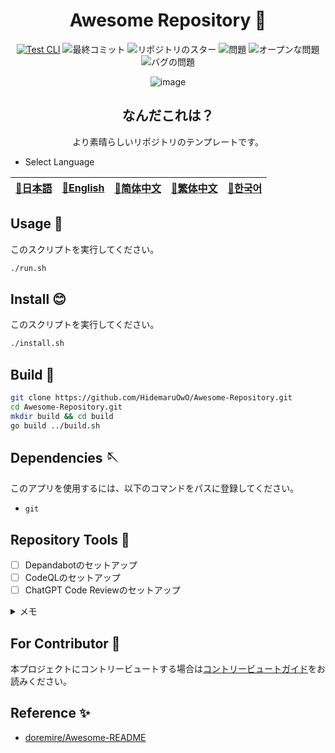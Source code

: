 <div align="center">

# Awesome Repository 🎨

<!-- s;HidemaruOwO/Awesome-Repository;User/Repository;g -->

[![Test CLI](https://github.com/HidemaruOwO/Awesome-Repository/actions/workflows/test.yml/badge.svg)](https://github.com/HidemaruOwO/Awesome-Repository/actions/workflows/test.yml)
![最終コミット](https://img.shields.io/github/last-commit/HidemaruOwO/Awesome-Repository?style=flat-square)
![リポジトリのスター](https://img.shields.io/github/stars/HidemaruOwO/Awesome-Repository?style=flat-square)
![問題](https://img.shields.io/github/issues/HidemaruOwO/Awesome-Repository?style=flat-square)
![オープンな問題](https://img.shields.io/github/issues-raw/HidemaruOwO/Awesome-Repository?style=flat-square)
![バグの問題](https://img.shields.io/github/issues/HidemaruOwO/Awesome-Repository/bug?style=flat-square)

![image](https://github.com/HidemaruOwO/Awesome-Repository/assets/82384920/bf4ccddf-3eae-4fae-97f4-d2b59bec919f)

## なんだこれは？

より素晴らしいリポジトリのテンプレートです。

</div>

- Select Language

<table>
  <thead>
    <tr>
      <th style="text-align:center"><a href="README.md">🎌日本語</a></th>
      <th style="text-align:center"><a href="README.en.md">🤡English</a></th>
      <th style="text-align:center"><a href="README.zh-CN.md">🐉简体中文</a></th>
      <th style="text-align:center"><a href="README.zh-TW.md">🍜繁体中文</a></th>
      <th style="text-align:center"><a href="README.ko.md">🌸한국어</a></th>
    </tr>
  </thead>
</table>

## Usage 💨

このスクリプトを実行してください。

```bash
./run.sh
```

## Install 😊

このスクリプトを実行してください。

```bash
./install.sh
```

## Build 🔨

```bash
git clone https://github.com/HidemaruOwO/Awesome-Repository.git
cd Awesome-Repository.git
mkdir build && cd build
go build ../build.sh
```

## Dependencies 🪡

このアプリを使用するには、以下のコマンドをパスに登録してください。

- `git`

## Repository Tools 🔧

- [ ] Depandabotのセットアップ
- [ ] CodeQLのセットアップ
- [ ] ChatGPT Code Reviewのセットアップ

<details>
<summary>メモ</summary>

- Depandabotのセットアップ
  - `.github/dependabot.yml`の`package-ecosystem`に値を設定 (例: npm,yarn,pip)
- CodeQLのセットアップ
  - https://dev.classmethod.jp/articles/github-code-scanning/
  - [対応言語](https://codeql.github.com/docs/codeql-overview/supported-languages-and-frameworks/)
- GPT PRのセットアップ
  - リポジトリの`Secret Value`に`OPENAI_API_KEY`の設定
  - https://github.com/anc95/ChatGPT-CodeReview/blob/main/README.ja.md

</details>

## For Contributor 🤝

本プロジェクトにコントリービュートする場合は[コントリービュートガイド](docs/README.md)をお読みください。

## Reference ✨

- [doremire/Awesome-README](https://github.com/doremire/Awesome-README)
